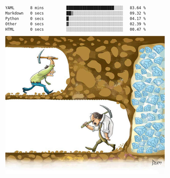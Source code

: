 <!--START_SECTION:waka-->

```txt
YAML       8 mins          █████████████████████░░░░   83.64 %
Markdown   0 secs          ██▒░░░░░░░░░░░░░░░░░░░░░░   09.32 %
Python     0 secs          █░░░░░░░░░░░░░░░░░░░░░░░░   04.17 %
Other      0 secs          ▓░░░░░░░░░░░░░░░░░░░░░░░░   02.39 %
HTML       0 secs          ░░░░░░░░░░░░░░░░░░░░░░░░░   00.47 %
```

<!--END_SECTION:waka-->
![](diamant.jpg)
